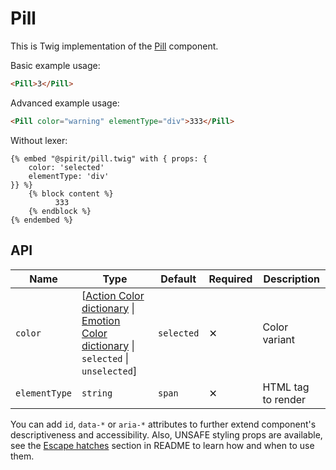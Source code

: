 # Pill

This is Twig implementation of the [Pill] component.

Basic example usage:

```html
<Pill>3</Pill>
```

Advanced example usage:

```html
<Pill color="warning" elementType="div">333</Pill>
```

Without lexer:

```twig
{% embed "@spirit/pill.twig" with { props: {
    color: 'selected'
    elementType: 'div'
}} %}
    {% block content %}
          333
    {% endblock %}
{% endembed %}
```

## API

| Name          | Type                                                                                                                        | Default    | Required | Description        |
| ------------- | --------------------------------------------------------------------------------------------------------------------------- | ---------- | -------- | ------------------ |
| `color`       | [[Action Color dictionary][dictionary-color] \| [Emotion Color dictionary][dictionary-color] \| `selected` \| `unselected`] | `selected` | ✕        | Color variant      |
| `elementType` | `string`                                                                                                                    | `span`     | ✕        | HTML tag to render |

You can add `id`, `data-*` or `aria-*` attributes to further extend component's
descriptiveness and accessibility. Also, UNSAFE styling props are available,
see the [Escape hatches][escape-hatches] section in README to learn how and when to use them.

[pill]: https://github.com/lmc-eu/spirit-design-system/tree/main/packages/web/src/scss/components/Pill
[dictionary-color]: https://github.com/lmc-eu/spirit-design-system/tree/main/docs/DICTIONARIES.md#color
[escape-hatches]: https://github.com/lmc-eu/spirit-design-system/tree/main/packages/web-twig/README.md#escape-hatches
